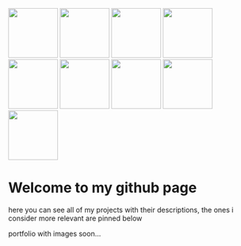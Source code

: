 <img src="https://github.com/Roshaa/Roshaa/assets/48363753/acdb91a5-e74c-4fca-8de1-4f74413c1ef6" width="100" height="100">
<img src="https://github.com/Roshaa/Roshaa/assets/48363753/272b286e-9f4f-48f5-9ed2-ab8d1d6314bd" width="100" height="100">
<img src="https://github.com/Roshaa/Roshaa/assets/48363753/906c08e9-907b-4b89-8409-9448b0a83dc7" width="100" height="100">
<img src="https://github.com/Roshaa/Roshaa/assets/48363753/69fb9030-00df-4cb0-91bc-ed616d9c878e" width="100" height="100">
<img src="https://github.com/Roshaa/Roshaa/assets/48363753/22b46960-300b-4986-8719-e29b187060a8" width="100" height="100">
<img src="https://github.com/Roshaa/Roshaa/assets/48363753/6bf63e7c-e4e9-4ea0-a556-8fa1bb7ef1cc" width="100" height="100">
<img src="https://github.com/Roshaa/Roshaa/assets/48363753/7d41ebb8-a5a8-4f3d-bc20-988e4126b3ac" width="100" height="100">
<img src="https://github.com/Roshaa/Roshaa/assets/48363753/2f9018d3-f1d7-4f08-95e6-0f4edf295ac6" width="100" height="100">
<img src="https://github.com/Roshaa/Roshaa/assets/48363753/ca7f51f1-3657-4254-98ea-a0c051962fc7" width="100" height="100">
<br>
<h1>Welcome to my github page</h1>
<p>here you can see all of my projects with their descriptions, the ones i consider more relevant are pinned below</p>
<p>portfolio with images soon...</p>
